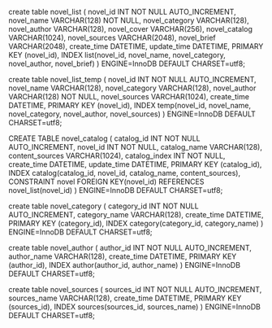 create table novel_list (
  novel_id INT NOT NULL AUTO_INCREMENT,
  novel_name VARCHAR(128) NOT NULL,
  novel_category VARCHAR(128),
  novel_author VARCHAR(128),
  novel_cover VARCHAR(256),
  novel_catalog VARCHAR(1024),
  novel_sources VARCHAR(2048),
  novel_brief VARCHAR(2048),
  create_time DATETIME,
  update_time DATETIME,
  PRIMARY KEY (novel_id),
  INDEX list(novel_id, novel_name, novel_category, novel_author, novel_brief)
) ENGINE=InnoDB DEFAULT CHARSET=utf8;

create table novel_list_temp (
  novel_id INT NOT NULL AUTO_INCREMENT,
  novel_name VARCHAR(128),
  novel_category VARCHAR(128),
  novel_author VARCHAR(128) NOT NULL,
  novel_sources VARCHAR(1024),
  create_time DATETIME,
  PRIMARY KEY (novel_id),
  INDEX temp(novel_id, novel_name, novel_category, novel_author, novel_sources)
) ENGINE=InnoDB DEFAULT CHARSET=utf8;

CREATE TABLE novel_catalog (
  catalog_id INT NOT NULL AUTO_INCREMENT,
  novel_id INT NOT NULL,
  catalog_name VARCHAR(128),
  content_sources VARCHAR(1024),
  catalog_index INT NOT NULL,
  create_time DATETIME,
  update_time DATETIME,
  PRIMARY KEY (catalog_id),
  INDEX catalog(catalog_id, novel_id, catalog_name, content_sources),
	CONSTRAINT novel FOREIGN KEY(novel_id) REFERENCES novel_list(novel_id)
) ENGINE=InnoDB DEFAULT CHARSET=utf8;

create table novel_category (
  category_id INT NOT NULL AUTO_INCREMENT,
  category_name VARCHAR(128),
  create_time DATETIME,
  PRIMARY KEY (category_id),
  INDEX category(category_id, category_name)
) ENGINE=InnoDB DEFAULT CHARSET=utf8;

create table novel_author (
  author_id INT NOT NULL AUTO_INCREMENT,
  author_name VARCHAR(128),
  create_time DATETIME,
  PRIMARY KEY (author_id),
  INDEX author(author_id, author_name)
) ENGINE=InnoDB DEFAULT CHARSET=utf8;

create table novel_sources (
  sources_id INT NOT NULL AUTO_INCREMENT,
  sources_name VARCHAR(128),
  create_time DATETIME,
  PRIMARY KEY (sources_id),
  INDEX sources(sources_id, sources_name)
) ENGINE=InnoDB DEFAULT CHARSET=utf8;